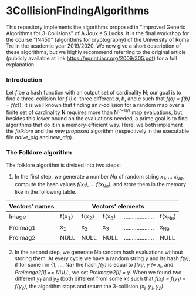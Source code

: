# 3CollisionFindingAlgorithms
This repository implements the algorithms proposed in "Improved Generic Algorithms for 3-Collisions" of A.Joux e S.Lucks.
It is the final workshop for the course "IN450" (algorithms for cryptography) of the University of Roma Tre in the academic year 2019/2020.
We now give a short description of these algorithms, but we highly recommend referring to the original article (publicly available at link https://eprint.iacr.org/2009/305.pdf)
for a full explanation.

### Introduction
Let *f* be a hash function with an output set of cardinality **N**; our goal is to find a three-collision for *f* (i.e. three different *a*, *b*, and *c* such that *f(a) = f(b) = f(c)*).
It is well known that finding an *r*-collision for a random map over a finite set of cardinality **N** requires more than N<sup>(r−1)/r</sup> map evaluations, but, besides this lower bound on the evaluations needed, a prime goal is to find algorithms that do it in a memory-efficient way.
Here, we both implement the *folklore* and the *new proposed* algorithm (respectively in the executable file *naive_alg* and *new_alg*).

### The Folklore algorithm
The folklore algorithm is divided into two steps:
1. In the first step, we generate a number *Na* of random string *x<sub>1</sub>*, ... *x<sub>Na</sub>*, compute the hash values *f(x<sub>1</sub>)*, ... *f(x<sub>Na</sub>)*, and store them in the memory like in the following table.

<table>
<thead>
  <tr>
    <th>Vectors' names</th>
    <th colspan="5"> Vectors' elements</th>
  </tr>
</thead>
<tbody>
  <tr>
    <td>Image</td>
    <td>f(x<sub>1</sub>)</td>
    <td>f(x<sub>2</sub>)</td>
    <td>f(x<sub>3</sub>)</td>
    <td>...................</td>
    <td>f(x<sub>Na</sub>)</td>
  </tr>
  <tr>
    <td>Preimag1<br></td>
    <td>x<sub>1</sub></td>
    <td>x<sub>2</sub></td>
    <td>x<sub>3</sub></td>
    <td>...................</td>
    <td>x<sub>Na</sub></td>
  </tr>
  <tr>
    <td>Preimag2<br></td>
    <td>NULL<br></td>
    <td>NULL</td>
    <td>NULL</td>
    <td>...................</td>
    <td>NULL</td>
  </tr>
</tbody>
</table>

2. In the second step, we generate Nb random hash evaluations without storing them. At every cycle we have a random string *y* and its hash *f(y)*; if for some i in {1, ..., Na} the hash *f(y)* is equal to *f(x<sub>i</sub>)*, *y != x<sub>i</sub>*, and *Preimage2[i] == NULL*, we set *Preimage2[i] = y*. When we found two different *y<sub>1</sub>* and *y<sub>2</sub>* (both different from some *x<sub>i</sub>*) such that *f(x<sub>i</sub>) = f(y<sub>1</sub>) = f(y<sub>2</sub>)*, the algorithm stops and return the 3-collision *(x<sub>i</sub>, y<sub>1</sub>, y<sub>2</sub>)*.
